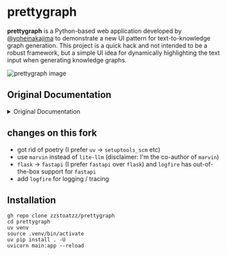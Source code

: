 # prettygraph

**prettygraph** is a Python-based web application developed by [@yoheinakajima](https://twitter.com/yoheinakajima) to demonstrate a new UI pattern for text-to-knowledge graph generation. This project is a quick hack and not intended to be a robust framework, but a simple UI idea for dynamically highlighting the text input when generating knowledge graphs.

![prettygraph image](https://github.com/yoheinakajima/prettygraph/blob/main/prettygraph.jpeg?raw=true)

## Original Documentation
<details>

<summary>Original Documentation</summary>

# prettygraph

**prettygraph** is a Python-based web application developed by [@yoheinakajima](https://twitter.com/yoheinakajima) to demonstrate a new UI pattern for text-to-knowledge graph generation. This project is a quick hack and not intended to be a robust framework, but a simple UI idea for dynamically highlighting the text input when generating knowledge graphs.

![prettygraph image](https://github.com/yoheinakajima/prettygraph/blob/main/prettygraph.jpeg?raw=true)

## Overview

The application uses Flask for the backend, rendering templates for the front end, and LiteLLM for generating predictions which transform text inputs into JSON formatted graph data. This data is then visualized using Cytoscape.js. It's important to note that the graph regenerates on every period insertion with real-time updates in the UI, providing an interactive experience.

## Features

- **Text-to-Graph Generation:** Converts user input text into a knowledge graph.
- **Dynamic UI Updates:** Graph updates with each text input that ends with a period.
- **Color-Coded Visualization:** Nodes and edges in the graph are color-coded for better visual distinction.

## Installation

This project uses Poetry for dependency management. To set up the project:

1. Clone the repository:
   ```shell
   git clone https://github.com/yoheinakajima/prettygraph
   ```

2. Navigate to the project directory:
   ```shell
   cd prettygraph
   ```

3. Install dependencies using Poetry:
   ```shell
   poetry install
   ```

4. Run the Flask application:
   ```shell
   poetry run python main.py
   ```

## Configuring Environment Variables

To run this application, you need to set up the `OPENAI_API_KEY` environment variable. Create a file named `.env` in the root directory of your project and add the following line:

   ```text
   OPENAI_API_KEY=your_openai_api_key_here
   ```

## Usage

Once the application is running and the environment variables are set, open your web browser and navigate to `http://localhost/`. Input text into the editable text box, and watch as the knowledge graph updates with each sentence termination (period).

## Future Improvements

- **Improved Tracking:** Enhance the logic for tracking nodes and edges through their flow in the text, moving away from simple keyword matching to a more sophisticated relationship mapping.
- **Manual Graph Update:** Introduce a manual update button to generate the graph as needed, reducing computational load and API costs.
- **Loading Animation:** Add a loading animation during graph generation to improve user experience by indicating processing is underway.
- **Incremental Graph Building:** Instead of regenerating the entire graph with each input, modify the existing graph by adding new elements and deduplicating nodes similarly to [mindgraph](https://github.com/yoheinakajima/mindgraph).

## Contributing

While **prettygraph** is not intended to be maintained as a robust framework, contributions are welcome. Feel free to fork the repository and submit pull requests.

## License

This project is open-sourced under the MIT License. See the LICENSE file for more details.

## Additional Resources

For those interested in exploring more about knowledge graphs:
- [InstaGraph](https://github.com/yoheinakajima/instagraph) - Web-based tool for generating knowledge graphs. Or for a web UI, try out [instagraph.ai](https://instagraph.ai) - has knowledge graph generation but not the color coded highlights.
- [mindgraph](https://github.com/yoheinakajima/mindgraph) - For generating large knowledge graphs with deduping of nodes using an LLM as new graphs are added.

## Disclaimer

This is an experimental project and may not handle all edge cases or inputs effectively.

</details>

## changes on this fork
- got rid of poetry (I prefer `uv` -> `setuptools_scm` etc)
- use `marvin` instead of `lite-llm` (disclaimer: I'm the co-author of `marvin`)
- `flask` -> `fastapi` (I prefer `fastapi` over `flask`) and `logfire` has out-of-the-box support for `fastapi`
- add `logfire` for logging / tracing

## Installation
```shell
gh repo clone zzstoatzz/prettygraph
cd prettygraph
uv venv
source .venv/bin/activate
uv pip install . -U
uvicorn main:app --reload
```